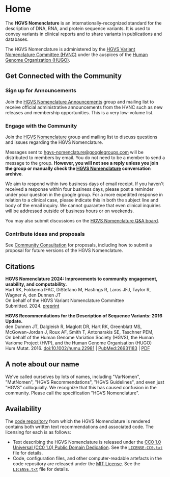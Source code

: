 # Home

The **HGVS Nomenclature** is an internationally-recognized standard for the description of DNA, RNA, and protein sequence variants.
It is used to convey variants in clinical reports and to share variants in publications and databases.

The HGVS Nomenclature is administered by the [HGVS Variant Nomenclature Committee (HVNC)](hvnc.md) under the auspices of the [Human Genome Organization (HUGO)](https://hugo-int.org/).

[//]: # (!!! note "Join Us")
[//]: # ()
[//]: # (    If you are interested in joining the HVNC and contributing to the maintenance of the HGVS Nomenclature, please see the [Call for Members]&#40;call-for-members.md&#41;.)
[//]: # (    Applications are due **April 1, 2024**.)

<a id="contact-us"></a>

## Get Connected with the Community

### Sign up for Announcements

Join the [HGVS Nomenclature
Announcements](https://groups.google.com/g/hgvs-nomenclature-announcements/)
group and mailing list to receive official administrative announcements from the
HVNC such as new releases and membership opportunities. This is a very
low-volume list.

### Engage with the Community

Join the [HGVS Nomenclature](https://groups.google.com/g/hgvs-nomenclature)
group and mailing list to discuss questions and issues regarding the HGVS
Nomenclature.

Messages sent to
[hgvs-nomenclature@googlegroups.com](mailto:hgvs-nomenclature@googlegroups.com)
will be distributed to members by email. You do not need to be a member to send
a message to the group. **However, you will not see a reply unless you join the
group or manually check the [HGVS
Nomenclature](https://groups.google.com/g/hgvs-nomenclature) conversation
archive**.

We aim to respond within two business days of email receipt. If you haven't
received a response within four business days, please post a reminder under your
question in the google group. For a more expedited response in relation to a
clinical case, please indicate this in both the subject line and body of the
email inquiry. We cannot guarantee that even clinical inquiries will be
addressed outside of business hours or on weekends.

You may also submit discussions on the [HGVS Nomenclature Q&A
board](<https://github.com/HGVSnomenclature/hgvs-nomenclature/discussions/new?category=q-a>).

### Contribute ideas and proposals

See [Community Consultation](consultation/index.md)
for proposals, including how to submit a proposal for future versions of the
HGVS Nomenclature.

## Citations

**HGVS Nomenclature 2024: Improvements to community engagement, usability, and computability.**
<br/>Hart RK, Fokkema IFAC, DiStefano M, Hastings R, Laros JFJ, Taylor R, Wagner A, den Dunnen JT
<br/>On behalf of the HGVS Variant Nomenclature Committee
<br/>Submitted. 2024. [preprint](doi:10.31219/osf.io/92gfd)

**HGVS Recommendations for the Description of Sequence Variants: 2016 Update.**
<br/>den Dunnen JT, Dalgleish R, Maglott DR, Hart RK, Greenblatt MS, McGowan-Jordan J, Roux AF, Smith T, Antonarakis SE, Taschner PEM,
<br/>On behalf of the Human Genome Variation Society (HGVS), the Human Variome Project (HVP), and the Human Genome Organisation (HUGO)
<br/>Hum Mutat. 2016. [doi:10.1002/humu.22981](http://dx.doi.org/10.1002/humu.22981) | [PubMed:26931183](https://www.ncbi.nlm.nih.gov/pubmed/26931183) | [PDF](http://onlinelibrary.wiley.com/doi/10.1002/humu.22981/pdf)

## A note about our name

We've called ourselves by lots of names, including "VarNomen", "MutNomen", "HGVS
Recommendations", "HGVS Guidelines", and even just "HGVS" colloquially. We
recognize that this has caused confusion in the community. Please call the
specification "HGVS Nomenclature".

## Availability

The [code repository](https://github.com/HGVSnomenclature/hgvs-nomenclature/) from which the HGVS Nomenclature is rendered contains both written text recommendations and associated code. The licensing for each is as follows:

* Text describing the HGVS Nomenclature is released under the [CC0 1.0 Universal (CC0 1.0) Public Domain Dedication](https://creativecommons.org/publicdomain/zero/1.0/). See the [`LICENSE-CC0.txt`](LICENSE-CC0.txt) file for details.
* Code, configuration files, and other computer-readable artefacts in the code repository are released under the [MIT License](https://opensource.org/licenses/MIT). See the [`LICENSE.txt`](LICENSE.txt) file for details.
